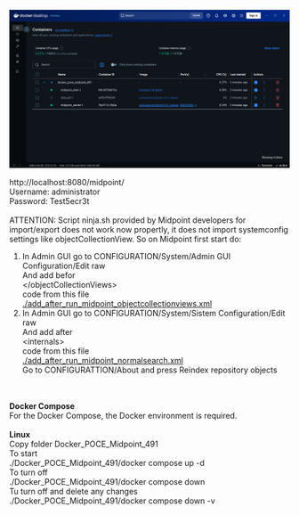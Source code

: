 <img src="./Docker POCE Midpoint 491.png" border="0"></img><br>

http://localhost:8080/midpoint/<br>
Username: administrator<br>
Password: Test5ecr3t<br>
<br>
ATTENTION: Script ninja.sh provided by Midpoint developers for import/export does not work now propertly, it does not import systemconfig settings like objectCollectionView.
So on Midpoint first start do:<br> 
1. In Admin GUI go to CONFIGURATION/System/Admin GUI Configuration/Edit raw<br>
And add befor<br>
&lt;/objectCollectionViews&gt;<br>
code from this file<br>
<a href ="https://github.com/icookycom/IDM-Midpoint-POC-Employments-and-Positions/blob/main/Docker/add_after_run_midpoint_objectcollectionviews.xml">./add_after_run_midpoint_objectcollectionviews.xml</a><br>
2. In Admin GUI go to CONFIGURATION/System/Sistem Configuration/Edit raw<br>
And add after<br>
&lt;internals&gt;<br>
code from this file<br>
<a href ="https://github.com/icookycom/IDM-Midpoint-POC-Employments-and-Positions/blob/main/Docker/add_after_run_midpoint_normalsearch.xml">./add_after_run_midpoint_normalsearch.xml</a><br>
Go to  CONFIGURATTION/About and press Reindex repository objects<br>

<br>
<br>
<b>Docker Compose</b><br>
For the Docker Compose, the Docker environment is required.<br>
<br>
<b>Linux</b><br>
Copy folder Docker_POCE_Midpoint_491<br>
To start<br>
./Docker_POCE_Midpoint_491/docker compose up -d<br>
To turn off<br>
./Docker_POCE_Midpoint_491/docker compose down<br>
Tu turn off and delete any changes<br>
./Docker_POCE_Midpoint_491/docker compose down -v<br>

